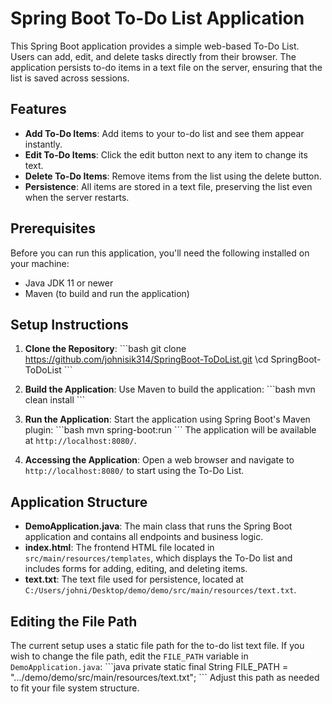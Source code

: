 
# Spring Boot To-Do List Application

This Spring Boot application provides a simple web-based To-Do List. Users can add, edit, and delete tasks directly from their browser. The application persists to-do items in a text file on the server, ensuring that the list is saved across sessions.

## Features

- **Add To-Do Items**: Add items to your to-do list and see them appear instantly.
- **Edit To-Do Items**: Click the edit button next to any item to change its text.
- **Delete To-Do Items**: Remove items from the list using the delete button.
- **Persistence**: All items are stored in a text file, preserving the list even when the server restarts.

## Prerequisites

Before you can run this application, you'll need the following installed on your machine:

- Java JDK 11 or newer
- Maven (to build and run the application)

## Setup Instructions

1. **Clone the Repository**:
   \```bash
   git clone https://github.com/johnisik314/SpringBoot-ToDoList.git
   \cd SpringBoot-ToDoList
   \```

2. **Build the Application**:
   Use Maven to build the application:
   \```bash
   mvn clean install
   \```

3. **Run the Application**:
   Start the application using Spring Boot's Maven plugin:
   \```bash
   mvn spring-boot:run
   \```
   The application will be available at `http://localhost:8080/`.

4. **Accessing the Application**:
   Open a web browser and navigate to `http://localhost:8080/` to start using the To-Do List.

## Application Structure

- **DemoApplication.java**: The main class that runs the Spring Boot application and contains all endpoints and business logic.
- **index.html**: The frontend HTML file located in `src/main/resources/templates`, which displays the To-Do list and includes forms for adding, editing, and deleting items.
- **text.txt**: The text file used for persistence, located at `C:/Users/johni/Desktop/demo/demo/src/main/resources/text.txt`.

## Editing the File Path

The current setup uses a static file path for the to-do list text file. If you wish to change the file path, edit the `FILE_PATH` variable in `DemoApplication.java`:
\```java
private static final String FILE_PATH = ".../demo/demo/src/main/resources/text.txt";
\```
Adjust this path as needed to fit your file system structure.
